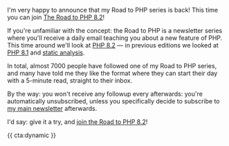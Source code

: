I'm very happy to announce that my Road to PHP series is back! This time you can join [The Road to PHP 8.2](https://road-to-php.com/)!

If you're unfamiliar with the concept: the Road to PHP is a newsletter series where you'll receive a daily email teaching you about a new feature of PHP. This time around we'll look at [PHP 8.2](/blog/new-in-php-82) — in previous editions we looked at [PHP 8.1](https://road-to-php.com/php-81) and [static analysis](https://road-to-php.com/static).

In total, almost 7000 people have followed one of my Road to PHP series, and many have told me they like the format where they can start their day with a 5-minute read, straight to their inbox.

By the way: you won't receive any followup every afterwards: you're automatically unsubscribed, unless you specifically decide to subscribe to [my main newsletter](https://stitcher.io/mail) afterwards.

I'd say: give it a try, and [join the Road to PHP 8.2](https://road-to-php.com/)!

{{ cta:dynamic }}
